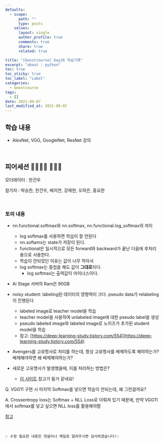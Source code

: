 ```yaml
---
defaults:
  - scope:
      path: ""
      type: posts
    values:
      layout: single
      author_profile: true
      comments: true
      share: true
      related: true

title: "[boostcourse] Day26 학습기록"
excerpt: "about : python"
toc: true
toc_sticky: true
toc_label: "Label"
categories:
  - boostcourse
tags:
  - []
date: 2021-09-07
last_modified_at: 2021-09-07
---
```


## 학습 내용

- AlexNet, VGG, GoogleNet, ResNet 강의


<br>

## 피어세션 👨‍👨‍👦‍👦 👨‍👨‍👦

모더레이터 : 한건우

참가자 : 박승찬, 한건우, 배지연, 강재현, 오하은, 홍요한

<br>

### 토의 내용

- nn.functional.softmax와 nn.softmax, nn.functional.log_softmax의 차이
    - log softmax를 사용하면 학습이 잘 안된다
    - nn.softamx는 state가 저장이 된다.
    - functional은 일시적으로 모든 forward와 backward가 끝난 다음에 후처리 용으로 사용한다.
    - 학습이 안되었던 이유는 값이 너무 작아서
    - log softmax는 중첩을 해도 값이 **그대로**이다.
        - log softmax는 출력값이 마이너스이다.

- Ai Stage 서버의 Ram은 90GB
- noisy student: labeling된 데이터의 영향력이 크다. pseudo data가 relabeling이 진행된다
    - labeled image로 teacher model을 학습
    - teacher model을 사용하여 unlabeled image에 대한 pseudo label을 생성
    - pseudo labeled image와 labeled image로 노이즈가 추가된 student model을 학습
    - 참고: [https://deep-learning-study.tistory.com/554](https://deep-learning-study.tistory.com/554)
- Avengers를 고유명사로 처리를 하는데, 항상 고유명사를 배제하도록 해야하는가? 배제해야하면 왜 배제해야하는가?
- 새로운 고유명사가 발생했을때, 이를 처리하는 방법은?
    - [이 사이트](https://heytech.tistory.com/15) 참고가 될거 같네요!


Q. VGG11 구현 시 마지막 Softmax를 넣으면 학습이 안되는데, 왜 그런걸까요?

A. Crossentropy loss는 Softmax + NLL Loss로 이뤄져 있기 때문에, 만약 VGG11 에서 softmax를 넣고 싶으면 NLL loss를 활용해야함

[참고](https://novister.tistory.com/46)

<br>

```
💡 수정 필요한 내용은 댓글이나 메일로 알려주시면 감사하겠습니다!💡 
```

